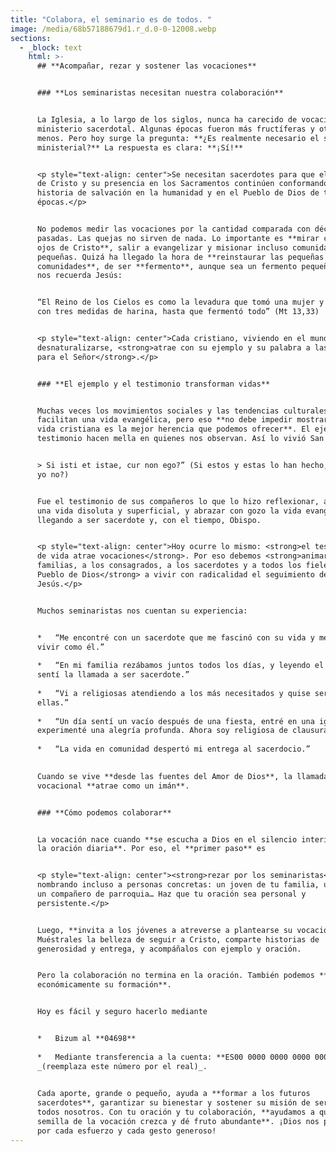 ```yaml
---
title: "Colabora, el seminario es de todos. "
image: /media/68b57188679d1.r_d.0-0-12008.webp
sections:
  - _block: text
    html: >-
      ## **Acompañar, rezar y sostener las vocaciones**


      ### **Los seminaristas necesitan nuestra colaboración**


      La Iglesia, a lo largo de los siglos, nunca ha carecido de vocaciones al
      ministerio sacerdotal. Algunas épocas fueron más fructíferas y otras
      menos. Pero hoy surge la pregunta: **¿Es realmente necesario el sacerdocio
      ministerial?** La respuesta es clara: **¡Sí!** 


      <p style="text-align: center">Se necesitan sacerdotes para que el mensaje
      de Cristo y su presencia en los Sacramentos continúen conformando la
      historia de salvación en la humanidad y en el Pueblo de Dios de todas las
      épocas.</p>


      No podemos medir las vocaciones por la cantidad comparada con décadas
      pasadas. Las quejas no sirven de nada. Lo importante es **mirar con los
      ojos de Cristo**, salir a evangelizar y misionar incluso comunidades
      pequeñas. Quizá ha llegado la hora de **reinstaurar las pequeñas
      comunidades**, de ser **fermento**, aunque sea un fermento pequeño. Como
      nos recuerda Jesús:


      “El Reino de los Cielos es como la levadura que tomó una mujer y la mezcló
      con tres medidas de harina, hasta que fermentó todo” (Mt 13,33)


      <p style="text-align: center">Cada cristiano, viviendo en el mundo sin
      desnaturalizarse, <strong>atrae con su ejemplo y su palabra a las personas
      para el Señor</strong>.</p>


      ### **El ejemplo y el testimonio transforman vidas**


      Muchas veces los movimientos sociales y las tendencias culturales no
      facilitan una vida evangélica, pero eso **no debe impedir mostrar que la
      vida cristiana es la mejor herencia que podemos ofrecer**. El ejemplo y el
      testimonio hacen mella en quienes nos observan. Así lo vivió San Agustín:


      > Si isti et istae, cur non ego?” (Si estos y estas lo han hecho, ¿por qué
      yo no?)


      Fue el testimonio de sus compañeros lo que lo hizo reflexionar, abandonar
      una vida disoluta y superficial, y abrazar con gozo la vida evangélica,
      llegando a ser sacerdote y, con el tiempo, Obispo.


      <p style="text-align: center">Hoy ocurre lo mismo: <strong>el testimonio
      de vida atrae vocaciones</strong>. Por eso debemos <strong>animar a las
      familias, a los consagrados, a los sacerdotes y a todos los fieles del
      Pueblo de Dios</strong> a vivir con radicalidad el seguimiento de
      Jesús.</p>


      Muchos seminaristas nos cuentan su experiencia:


      *   “Me encontré con un sacerdote que me fascinó con su vida y me planteé
      vivir como él.”
          
      *   “En mi familia rezábamos juntos todos los días, y leyendo el Evangelio
      sentí la llamada a ser sacerdote.”
          
      *   “Vi a religiosas atendiendo a los más necesitados y quise ser como
      ellas.”
          
      *   “Un día sentí un vacío después de una fiesta, entré en una iglesia y
      experimenté una alegría profunda. Ahora soy religiosa de clausura.”
          
      *   “La vida en comunidad despertó mi entrega al sacerdocio.”
          

      Cuando se vive **desde las fuentes del Amor de Dios**, la llamada
      vocacional **atrae como un imán**.


      ### **Cómo podemos colaborar**


      La vocación nace cuando **se escucha a Dios en el silencio interior y en
      la oración diaria**. Por eso, el **primer paso** es 


      <p style="text-align: center"><strong>rezar por los seminaristas</strong>,
      nombrando incluso a personas concretas: un joven de tu familia, un amigo,
      un compañero de parroquia… Haz que tu oración sea personal y
      persistente.</p>


      Luego, **invita a los jóvenes a atreverse a plantearse su vocación**.
      Muéstrales la belleza de seguir a Cristo, comparte historias de
      generosidad y entrega, y acompáñalos con ejemplo y oración.


      Pero la colaboración no termina en la oración. También podemos **apoyar
      económicamente su formación**. 


      Hoy es fácil y seguro hacerlo mediante 


      *   Bizum al **04698** 
          
      *   Mediante transferencia a la cuenta: **ES00 0000 0000 0000 0000 00**
      _(reemplaza este número por el real)_. 
          

      Cada aporte, grande o pequeño, ayuda a **formar a los futuros
      sacerdotes**, garantizar su bienestar y sostener su misión de servicio a
      todos nosotros. Con tu oración y tu colaboración, **ayudamos a que la
      semilla de la vocación crezca y dé fruto abundante**. ¡Dios nos premiará
      por cada esfuerzo y cada gesto generoso!
---
```

